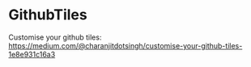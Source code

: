 # GithubTiles
Customise your github tiles: https://medium.com/@charanjitdotsingh/customise-your-github-tiles-1e8e931c16a3
